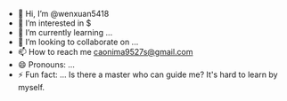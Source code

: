 - 👋 Hi, I’m @wenxuan5418
- 👀 I’m interested in $
- 🌱 I’m currently learning ...
- 💞️ I’m looking to collaborate on ...
- 📫 How to reach me caonima9527s@gmail.com
- 😄 Pronouns: ...
- ⚡ Fun fact: ...  Is there a master who can guide me? It's hard to learn by myself.

<!---
wenxuan5418/wenxuan5418 is a ✨ special ✨ repository because its `README.md` (this file) appears on your GitHub profile.
You can click the Preview link to take a look at your changes.
--->
